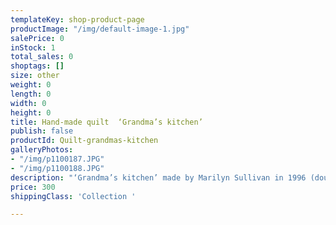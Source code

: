 ```yaml
---
templateKey: shop-product-page
productImage: "/img/default-image-1.jpg"
salePrice: 0
inStock: 1
total_sales: 0
shoptags: []
size: other
weight: 0
length: 0
width: 0
height: 0
title: Hand-made quilt  ‘Grandma’s kitchen’
publish: false
productId: Quilt-grandmas-kitchen
galleryPhotos:
- "/img/p1100187.JPG"
- "/img/p1100188.JPG"
description: "‘Grandma’s kitchen’ made by Marilyn Sullivan in 1996 (double)"
price: 300
shippingClass: 'Collection '

---
```

